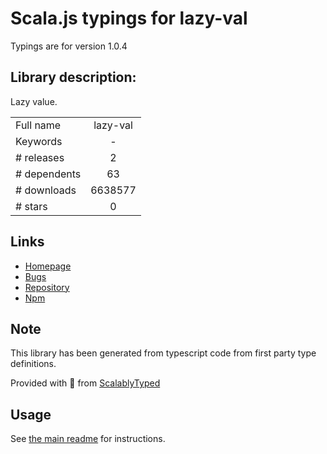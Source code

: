 
# Scala.js typings for lazy-val

Typings are for version 1.0.4

## Library description:
Lazy value.

|                    |                 |
| ------------------ | :-------------: |
| Full name          | lazy-val |
| Keywords           | - |
| # releases         | 2 |
| # dependents       | 63 |
| # downloads        | 6638577 |
| # stars            | 0 |

## Links
- [Homepage](https://github.com/develar/lazy-val)
- [Bugs](https://github.com/develar/lazy-val/issues)
- [Repository](https://github.com/develar/lazy-val)
- [Npm](https://www.npmjs.com/package/lazy-val)
    


## Note
This library has been generated from typescript code from first party type definitions.

Provided with :purple_heart: from [ScalablyTyped](https://github.com/oyvindberg/ScalablyTyped)

## Usage
See [the main readme](../../readme.md) for instructions.


